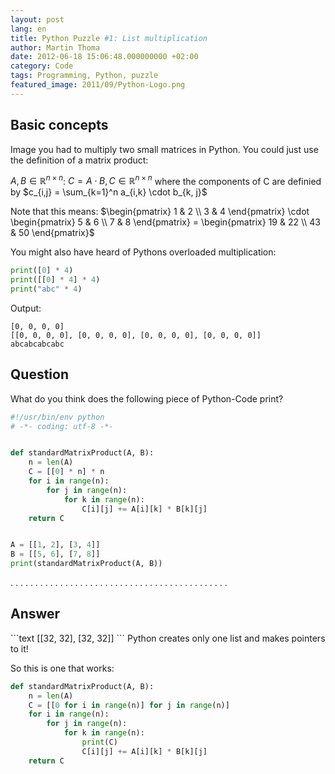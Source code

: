 ```yaml
---
layout: post
lang: en
title: Python Puzzle #1: List multiplication
author: Martin Thoma
date: 2012-06-18 15:06:48.000000000 +02:00
category: Code
tags: Programming, Python, puzzle
featured_image: 2011/09/Python-Logo.png
---
```

<h2>Basic concepts</h2>
Image you had to multiply two small matrices in Python. You could just use the definition of a matrix product:

$A, B \in \mathbb{R}^{n \times n}$:
$C = A \cdot B, C \in \mathbb{R}^{n \times n}$ where the components of C are definied by
$c_{i,j} = \sum_{k=1}^n a_{i,k} \cdot b_{k, j}$

Note that this means:
$\begin{pmatrix}
1 & 2 \\
3 & 4
\end{pmatrix} \cdot
\begin{pmatrix}
5 & 6 \\
7 & 8
\end{pmatrix} =
\begin{pmatrix}
19 & 22 \\
43 & 50
\end{pmatrix}$

You might also have heard of Pythons overloaded multiplication:
```python
print([0] * 4)
print([[0] * 4] * 4)
print("abc" * 4)
```
Output:
```text
[0, 0, 0, 0]
[[0, 0, 0, 0], [0, 0, 0, 0], [0, 0, 0, 0], [0, 0, 0, 0]]
abcabcabcabc
```

<h2>Question</h2>
What do you think does the following piece of Python-Code print?

```python
#!/usr/bin/env python
# -*- coding: utf-8 -*-


def standardMatrixProduct(A, B):
    n = len(A)
    C = [[0] * n] * n
    for i in range(n):
        for j in range(n):
            for k in range(n):
                C[i][j] += A[i][k] * B[k][j]
    return C


A = [[1, 2], [3, 4]]
B = [[5, 6], [7, 8]]
print(standardMatrixProduct(A, B))
```


.
.
.
.
.
.
.
.
.
.
.
.
.
.
.
.
.
.
.
.
.
.
.
.
.
.
.
.
.
.
.
.
.
.
.
.
.
.
.
.
.
.
.
.



<h2>Answer</h2>
```text
[[32, 32], [32, 32]]
```
Python creates only one list and makes pointers to it!

So this is one that works:
```python
def standardMatrixProduct(A, B):
    n = len(A)
    C = [[0 for i in range(n)] for j in range(n)]
    for i in range(n):
        for j in range(n):
            for k in range(n):
                print(C)
                C[i][j] += A[i][k] * B[k][j]
    return C
```
